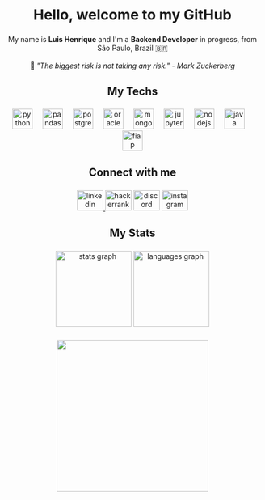 <h1 align="center">Hello, welcome to my GitHub</h1>

###

<p align="center">
  My name is <strong>Luis Henrique</strong> and I'm a <strong>Backend Developer</strong> in progress, from São Paulo, Brazil 🇧🇷<br><br>
  📌 <em>"The biggest risk is not taking any risk." - Mark Zuckerberg</em>
</p>

###

<h2 align="center">My Techs</h2>

###

<div align="center">
  <img src="https://cdn.jsdelivr.net/gh/devicons/devicon/icons/python/python-original.svg" height="40" alt="python logo"  />
  <img width="12" />
  <img src="https://cdn.jsdelivr.net/gh/devicons/devicon/icons/pandas/pandas-original-wordmark.svg" height="40" alt="pandas logo"  />
  <img width="12" />
  <img src="https://cdn.jsdelivr.net/gh/devicons/devicon/icons/postgresql/postgresql-original-wordmark.svg" height="40" alt="postgresql logo"  />
  <img width="12" />
  <img src="https://cdn.jsdelivr.net/gh/devicons/devicon/icons/oracle/oracle-original.svg" height="40" alt="oracle logo"  />
  <img width="12" />
  <img src="https://cdn.jsdelivr.net/gh/devicons/devicon/icons/mongodb/mongodb-original-wordmark.svg" height="40" alt="mongodb logo"  />
  <img width="12" />
  <img src="https://cdn.jsdelivr.net/gh/devicons/devicon/icons/jupyter/jupyter-original-wordmark.svg" height="40" alt="jupyter logo"  />
  <img width="12" />
  <img src="https://cdn.jsdelivr.net/gh/devicons/devicon/icons/nodejs/nodejs-original-wordmark.svg" height="40" alt="nodejs logo"  />
  <img width="12" />
  <img src="https://cdn.jsdelivr.net/gh/devicons/devicon/icons/java/java-original.svg" height="40" alt="java logo"  />
  <img width="12" />
  <img src="https://www.alura.com.br/assets/img/podcasts/fiapcast-logo.1730889068.svg" height="40" alt="fiap logo"  />
  
</div>

###

<h2 align="center">Connect with me</h2>

###

<div align="center">
  <a href="https://www.linkedin.com/in/luis-henrique-oliveira-da-silva-8a6012132/" target="_blank">
    <img src="https://raw.githubusercontent.com/maurodesouza/profile-readme-generator/master/src/assets/icons/social/linkedin/default.svg" width="52" height="40" alt="linkedin logo"  />
  </a>
  <img src="https://raw.githubusercontent.com/maurodesouza/profile-readme-generator/master/src/assets/icons/social/hackerrank/default.svg" width="52" height="40" alt="hackerrank logo"  />
  <img src="https://raw.githubusercontent.com/maurodesouza/profile-readme-generator/master/src/assets/icons/social/discord/default.svg" width="52" height="40" alt="discord logo"  />
  <a href="https://www.instagram.com/luish_guido/" target="_blank">
    <img src="https://raw.githubusercontent.com/maurodesouza/profile-readme-generator/master/src/assets/icons/social/instagram/default.svg" width="52" height="40" alt="instagram logo"  />
  </a>
</div>

###

<h2 align="center">My Stats</h2>

###

<div align="center">
  <img src="https://github-readme-stats.vercel.app/api?username=devluish&hide_title=false&hide_rank=true&show_icons=true&include_all_commits=true&count_private=true&disable_animations=false&theme=aura&locale=en&hide_border=false&order=1" height="150" alt="stats graph"  />
  <img src="https://github-readme-stats.vercel.app/api/top-langs?username=devluish&locale=en&hide_title=false&layout=compact&card_width=320&langs_count=6&theme=aura&hide_border=false&order=2" height="150" alt="languages graph"  />
</div>

###

<div align="center">
  <img height="300" src="https://images-wixmp-ed30a86b8c4ca887773594c2.wixmp.com/f/1d724075-c7ab-4f96-8ab9-34e5316d6618/df9ysbx-4ee21234-8a58-4a3f-8b79-1f9a1d840679.gif?token=eyJ0eXAiOiJKV1QiLCJhbGciOiJIUzI1NiJ9.eyJzdWIiOiJ1cm46YXBwOjdlMGQxODg5ODIyNjQzNzNhNWYwZDQxNWVhMGQyNmUwIiwiaXNzIjoidXJuOmFwcDo3ZTBkMTg4OTgyMjY0MzczYTVmMGQ0MTVlYTBkMjZlMCIsIm9iaiI6W1t7InBhdGgiOiJcL2ZcLzFkNzI0MDc1LWM3YWItNGY5Ni04YWI5LTM0ZTUzMTZkNjYxOFwvZGY5eXNieC00ZWUyMTIzNC04YTU4LTRhM2YtOGI3OS0xZjlhMWQ4NDA2NzkuZ2lmIn1dXSwiYXVkIjpbInVybjpzZXJ2aWNlOmZpbGUuZG93bmxvYWQiXX0.xMBUzFHfLSryq3UMoM8gTH-bPbLQvFSsm1kiu-xLCtU"  />
</div>

###
